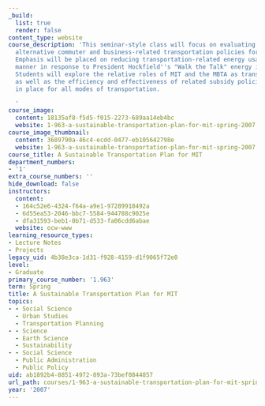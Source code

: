 ```yaml
---
_build:
  list: true
  render: false
content_type: website
course_description: 'This seminar-style class will focus on evaluating and recommending
  alternative commuter and business-related transportation policies for the MIT campus.
  Emphasis will be placed on reducing transportation-related energy usage in a sustainable
  manner in response to President Hockfield''s "Walk the Talk" energy initiative.
  Students will explore the relative roles of MIT and the MBTA as transportation providers,
  as well as the efficiency and effectiveness of related subsidy policies currently
  in place for all modes of transportation.

  '
course_image:
  content: 18135af8-f5d5-f015-2273-689aa14eb4bc
  website: 1-963-a-sustainable-transportation-plan-for-mit-spring-2007
course_image_thumbnail:
  content: 3689790a-46c4-ecdd-0477-eb105642798e
  website: 1-963-a-sustainable-transportation-plan-for-mit-spring-2007
course_title: A Sustainable Transportation Plan for MIT
department_numbers:
- '1'
extra_course_numbers: ''
hide_download: false
instructors:
  content:
  - 164c52e6-4324-f64a-a9e1-97289918492a
  - 6d55ea53-2046-bbc7-5584-944788c9025e
  - dfa31593-beb1-0b71-d533-fa06cdd6abae
  website: ocw-www
learning_resource_types:
- Lecture Notes
- Projects
legacy_uid: 4b38e3ca-1d31-f928-4159-d1f9065f72e0
level:
- Graduate
primary_course_number: '1.963'
term: Spring
title: A Sustainable Transportation Plan for MIT
topics:
- - Social Science
  - Urban Studies
  - Transportation Planning
- - Science
  - Earth Science
  - Sustainability
- - Social Science
  - Public Administration
  - Public Policy
uid: ab1892b4-8851-4972-893a-73bef0844857
url_path: courses/1-963-a-sustainable-transportation-plan-for-mit-spring-2007
year: '2007'
---
```

